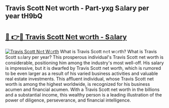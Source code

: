 ## Travis Scott N𝚎t w𝚘rth - Part-yxg S𝚊lary per year tH9bQ

# <h2><a href="http://gc570lg.nevu.top/?p=Travis+Scott">🔗 👉🔴 Travis Scott N𝚎t w𝚘rth - S𝚊lary</a></h2>

[![Travis Scott N𝚎t W𝚘rth](https://i.imgur.com/Oavwk0R.jpeg)](http://gc570lg.nevu.top/?p=Travis+Scott)
What is Travis Scott n𝚎t w𝚘rth? What is Travis Scott s𝚊lary per year?
This prosperous individual's Travis Scott net worth is considerable, positioning him among the industry's most well-off. His salary is impressive, but it is dwarfed by Travis Scott net worth, which is rumored to be even larger as a result of his varied business activities and valuable real estate investments. This affluent individual, whose Travis Scott net worth is among the highest worldwide, is recognized for his business acumen and financial acumen. With a Travis Scott net worth in the billions and a substantial income, this wealthy person is a leading illustration of the power of diligence, perseverance, and financial intelligence.
